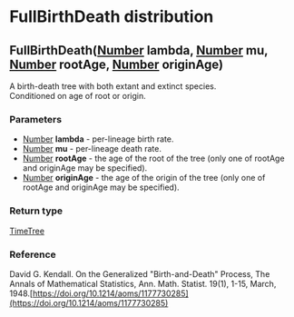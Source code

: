FullBirthDeath distribution
===========================
FullBirthDeath([Number](../types/Number.md) **lambda**, [Number](../types/Number.md) **mu**, [Number](../types/Number.md) **rootAge**, [Number](../types/Number.md) **originAge**)
----------------------------------------------------------------------------------------------------------------------------------------------------------------------------------

A birth-death tree with both extant and extinct species.<br>Conditioned on age of root or origin.

### Parameters

- [Number](../types/Number.md) **lambda** - per-lineage birth rate.
- [Number](../types/Number.md) **mu** - per-lineage death rate.
- [Number](../types/Number.md) **rootAge** - the age of the root of the tree (only one of rootAge and originAge may be specified).
- [Number](../types/Number.md) **originAge** - the age of the origin of the tree  (only one of rootAge and originAge may be specified).

### Return type

[TimeTree](../types/TimeTree.md)

### Reference

David G. Kendall. On the Generalized "Birth-and-Death" Process, The Annals of Mathematical Statistics, Ann. Math. Statist. 19(1), 1-15, March, 1948.[https://doi.org/10.1214/aoms/1177730285](https://doi.org/10.1214/aoms/1177730285)

